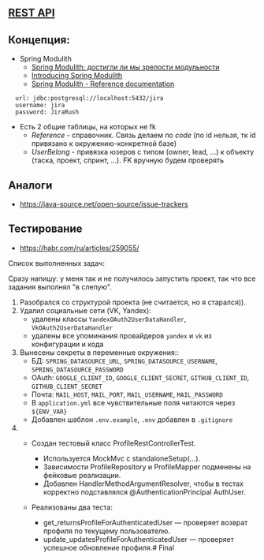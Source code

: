 ## [REST API](http://localhost:8080/doc)

## Концепция:

- Spring Modulith
    - [Spring Modulith: достигли ли мы зрелости модульности](https://habr.com/ru/post/701984/)
    - [Introducing Spring Modulith](https://spring.io/blog/2022/10/21/introducing-spring-modulith)
    - [Spring Modulith - Reference documentation](https://docs.spring.io/spring-modulith/docs/current-SNAPSHOT/reference/html/)

```
  url: jdbc:postgresql://localhost:5432/jira
  username: jira
  password: JiraRush
```

- Есть 2 общие таблицы, на которых не fk
    - _Reference_ - справочник. Связь делаем по _code_ (по id нельзя, тк id привязано к окружению-конкретной базе)
    - _UserBelong_ - привязка юзеров с типом (owner, lead, ...) к объекту (таска, проект, спринт, ...). FK вручную будем
      проверять

## Аналоги

- https://java-source.net/open-source/issue-trackers

## Тестирование

- https://habr.com/ru/articles/259055/

Список выполненных задач:

Сразу напишу: у меня так и не получилось запустить проект, так что все задания выполнял "в слепую".
1. Разобрался со структурой проекта (не считается, но я старался)).
2. Удалил социальные сети (VK, Yandex):
    - удалены классы `YandexOAuth2UserDataHandler`, `VkOAuth2UserDataHandler`
    - удалены все упоминания провайдеров `yandex` и `vk` из конфигурации и кода
3. Вынесены секреты в переменные окружения::
    - БД: `SPRING_DATASOURCE_URL`, `SPRING_DATASOURCE_USERNAME`, `SPRING_DATASOURCE_PASSWORD`
    - OAuth: `GOOGLE_CLIENT_ID`, `GOOGLE_CLIENT_SECRET`, `GITHUB_CLIENT_ID`, `GITHUB_CLIENT_SECRET`
    - Почта: `MAIL_HOST`, `MAIL_PORT`, `MAIL_USERNAME`, `MAIL_PASSWORD`
    - В `application.yml` все чувствительные поля читаются через `${ENV_VAR}`
    - Добавлен шаблон `.env.example`, `.env` добавлен в `.gitignore`
5. - Создан тестовый класс ProfileRestControllerTest.
      -	Используется MockMvc с standaloneSetup(...).
      -	Зависимости ProfileRepository и ProfileMapper подменены на фейковые реализации.
      -	Добавлен HandlerMethodArgumentResolver, чтобы в тестах корректно подставлялся @AuthenticationPrincipal AuthUser.
   
    - Реализованы два теста:
      -	get_returnsProfileForAuthenticatedUser — проверяет возврат профиля по текущему пользователю.
      -	update_updatesProfileForAuthenticatedUser — проверяет успешное обновление профиля.# Final
